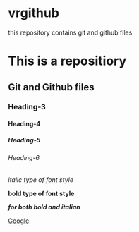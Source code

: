 # vrgithub
this repository contains git and github files 

# This is a repositiory
## Git and Github files
### Heading-3
#### Heading-4
##### Heading-5
###### Heading-6

*italic type of font style*

**bold type of font style**

***for both bold and italian***

[Google](http://www.google.com)

